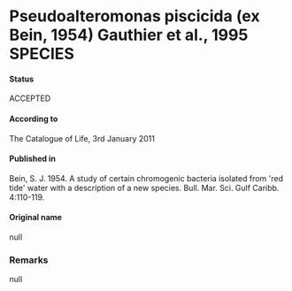 # Pseudoalteromonas piscicida (ex Bein, 1954) Gauthier et al., 1995 SPECIES

#### Status
ACCEPTED

#### According to
The Catalogue of Life, 3rd January 2011

#### Published in
Bein, S. J. 1954. A study of certain chromogenic bacteria isolated from 'red tide' water with a description of a new species. Bull. Mar. Sci. Gulf Caribb. 4:110-119.

#### Original name
null

### Remarks
null